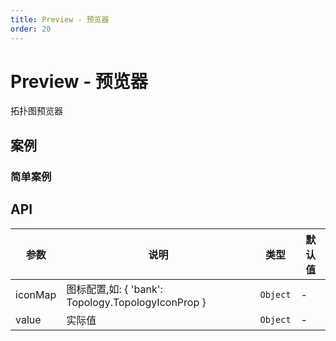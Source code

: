 ```yaml
---
title: Preview - 预览器
order: 20
---
```


# Preview - 预览器

拓扑图预览器

## 案例

### 简单案例

<code src="./demos/simple.tsx"></code>

## API

| 参数      | 说明                                     | 类型       | 默认值                   |
| --------- | ---------------------------------------- | ---------- | ------------------------ |
| iconMap   | 图标配置,如: { 'bank': Topology.TopologyIconProp }     | `Object`     | -                        |
| value     | 实际值                                   | `Object`     | -                        |

